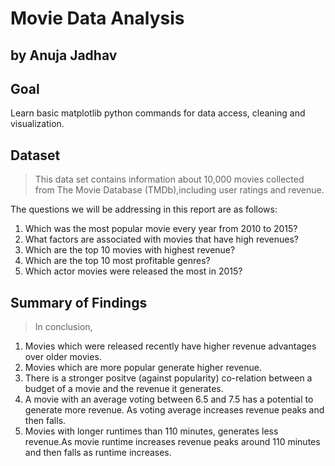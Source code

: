 # Movie Data Analysis
## by Anuja Jadhav

## Goal
Learn basic matplotlib python commands for data access, cleaning and visualization. 

## Dataset 

> This data set contains information about 10,000 movies collected from The Movie Database (TMDb),including user ratings and revenue.

The questions we will be addressing in this report are as follows:

1. Which was the most popular movie every year from 2010 to 2015?
2. What factors are associated with movies that have high revenues?
3. Which are the top 10 movies with highest revenue?
4. Which are the top 10 most profitable genres?
5. Which actor movies were released the most in 2015?

## Summary of Findings

>In conclusion,

1. Movies which were released recently have higher revenue advantages over older movies.
2. Movies which are more popular generate higher revenue.
3. There is a stronger positve (against popularity) co-relation between a budget of a movie and the revenue it generates.
4. A movie with an average voting between 6.5 and 7.5 has a potential to generate more revenue. As voting average increases revenue peaks and then falls.
5. Movies with longer runtimes than 110 minutes, generates less revenue.As movie runtime increases revenue peaks around 110 minutes and then falls as runtime increases.
